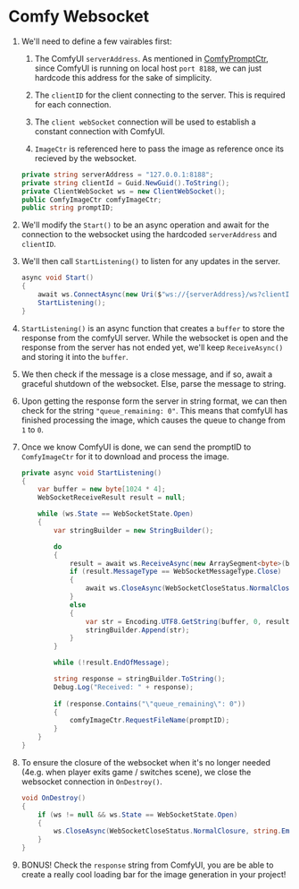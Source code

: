 # Comfy Websocket

1. We'll need to define a few vairables first:
    1. The ComfyUI `serverAddress`. As mentioned in [ComfyPromptCtr](./comfy-prompt-ctr.md), since ComfyUI is running on local host `port 8188`, we can just hardcode this address for the sake of simplicity.

    1. The `clientID` for the client connecting to the server. This is required for each connection.

    1. The `client webSocket` connection will be used to establish a constant connection with ComfyUI.

    1. `ImageCtr` is referenced here to pass the image as reference once its recieved by the websocket.

    ```C#
    private string serverAddress = "127.0.0.1:8188";
    private string clientId = Guid.NewGuid().ToString();
    private ClientWebSocket ws = new ClientWebSocket();
    public ComfyImageCtr comfyImageCtr;
    public string promptID;
    ```

1. We'll modify the `Start()` to be an async operation and await for the connection to the websocket using the hardcoded `serverAddress` and `clientID`. 
1. We'll then call `StartListening()` to listen for any updates in the server.
    ```C#
    async void Start()
    {
        await ws.ConnectAsync(new Uri($"ws://{serverAddress}/ws?clientId={clientId}"), CancellationToken.None);
        StartListening();
    }    
    ```

1. `StartListening()` is an async function that creates a `buffer` to store the response from the comfyUI server. While the websocket is open and the response from the server has not ended yet, we'll keep `ReceiveAsync()` and storing it into the `buffer`.

1. We then check if the message is a close message, and if so, await a graceful shutdown of the websocket. Else, parse the message to string.

1. Upon getting the response form the server in string format, we can then check for the string `"queue_remaining: 0"`. This means that comfyUI has finished processing the image, which causes the queue to change from `1` to `0`.

1. Once we know ComfyUI is done, we can send the promptID to `ComfyImageCtr` for it to download and process the image.

    ```C#
    private async void StartListening()
    {
        var buffer = new byte[1024 * 4];
        WebSocketReceiveResult result = null;

        while (ws.State == WebSocketState.Open)
        {
            var stringBuilder = new StringBuilder();

            do
            {
                result = await ws.ReceiveAsync(new ArraySegment<byte>(buffer), CancellationToken.None);
                if (result.MessageType == WebSocketMessageType.Close)
                {
                    await ws.CloseAsync(WebSocketCloseStatus.NormalClosure, string.Empty, CancellationToken.None);
                }
                else
                {
                    var str = Encoding.UTF8.GetString(buffer, 0, result.Count);
                    stringBuilder.Append(str);
                }
            }

            while (!result.EndOfMessage);

            string response = stringBuilder.ToString();
            Debug.Log("Received: " + response);
        
            if (response.Contains("\"queue_remaining\": 0"))
            {
                comfyImageCtr.RequestFileName(promptID);
            }
        }
    }
    ```

1. To ensure the closure of the websocket when it's no longer needed (4e.g. when player exits game / switches scene), we close the websocket connection in `OnDestroy()`.
    ```C#
    void OnDestroy()
    {
        if (ws != null && ws.State == WebSocketState.Open)
        {
            ws.CloseAsync(WebSocketCloseStatus.NormalClosure, string.Empty, CancellationToken.None);
        }
    }
    ```

1. BONUS! Check the `response` string from ComfyUI, you are be able to create a really cool loading bar for the image generation in your project!
